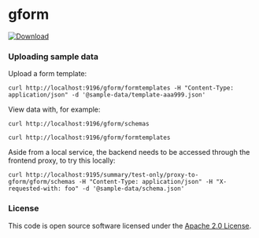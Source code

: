 
# gform

[ ![Download](https://api.bintray.com/packages/hmrc/releases/gform/images/download.svg) ](https://bintray.com/hmrc/releases/gform/_latestVersion)

### Uploading sample data

Upload a form template:

    curl http://localhost:9196/gform/formtemplates -H "Content-Type: application/json" -d '@sample-data/template-aaa999.json'

View data with, for example:

    curl http://localhost:9196/gform/schemas

    curl http://localhost:9196/gform/formtemplates
    
Aside from a local service, the backend needs to be accessed through the frontend proxy, to try this locally:

    curl http://localhost:9195/summary/test-only/proxy-to-gform/gform/schemas -H "Content-Type: application/json" -H "X-requested-with: foo" -d '@sample-data/schema.json'

### License

This code is open source software licensed under the [Apache 2.0 License]("http://www.apache.org/licenses/LICENSE-2.0.html").
  

